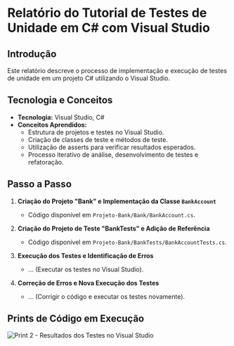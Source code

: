 # Relatório do Tutorial de Testes de Unidade em C# com Visual Studio

## Introdução
Este relatório descreve o processo de implementação e execução de testes de unidade em um projeto C# utilizando o Visual Studio.

## Tecnologia e Conceitos
- **Tecnologia:** Visual Studio, C#
- **Conceitos Aprendidos:**
  - Estrutura de projetos e testes no Visual Studio.
  - Criação de classes de teste e métodos de teste.
  - Utilização de asserts para verificar resultados esperados.
  - Processo iterativo de análise, desenvolvimento de testes e refatoração.

## Passo a Passo
1. **Criação do Projeto "Bank" e Implementação da Classe `BankAccount`**
   - Código disponível em `Projeto-Bank/Bank/BankAccount.cs`.

2. **Criação do Projeto de Teste "BankTests" e Adição de Referência**
   - Código disponível em `Projeto-Bank/BankTests/BankAccountTests.cs`.

3. **Execução dos Testes e Identificação de Erros**
   - ... (Executar os testes no Visual Studio).

4. **Correção de Erros e Nova Execução dos Testes**
   - ... (Corrigir o código e executar os testes novamente).

## Prints de Código em Execução

![Print 2 - Resultados dos Testes no Visual Studio](link_para_a_imagem_2.png)
